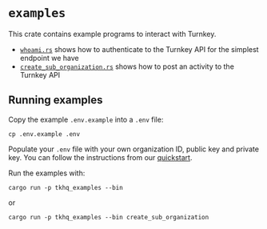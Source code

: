 # `examples`

This crate contains example programs to interact with Turnkey.

* [`whoami.rs`](./src/bin/whoami.rs) shows how to authenticate to the Turnkey API for the simplest endpoint we have
* [`create_sub_organization.rs`](./src/bin/create_sub_organization.rs) shows how to post an activity to the Turnkey API


## Running examples

Copy the example `.env.example` into a `.env` file:
```
cp .env.example .env
```

Populate your `.env` file with your own organization ID, public key and private key. You can follow the instructions from our [quickstart](https://docs.turnkey.com/getting-started/quickstart).

Run the examples with:
```
cargo run -p tkhq_examples --bin
```

or

```
cargo run -p tkhq_examples --bin create_sub_organization
```
